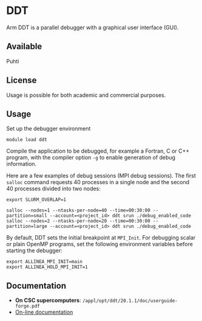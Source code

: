 # DDT

Arm DDT is a parallel debugger with a graphical user interface (GUI).

## Available

Puhti

## License

Usage is possible for both academic and commercial purposes.

## Usage

Set up the debugger environment
```
module load ddt
```

Compile the application to be debugged, for example a Fortran, C or C++
program, with the compiler option `-g` to enable generation of debug
information.

Here are a few examples of debug sessions (MPI debug sessions). The first
`salloc` command requests 40 processes in a single node and the second 40 processes divided
into two nodes:

```
export SLURM_OVERLAP=1

salloc --nodes=1 --ntasks-per-node=40 --time=00:30:00 --partition=small --account=<project_id> ddt srun ./debug_enabled_code
salloc --nodes=2 --ntasks-per-node=20 --time=00:30:00 --partition=large --account=<project_id> ddt srun ./debug_enabled_code
```

By default, DDT sets the initial breakpoint at `MPI_Init`. For debugging scalar or plain OpenMP programs, set the following environment variables before starting the debugger:

```
export ALLINEA_MPI_INIT=main
export ALLINEA_HOLD_MPI_INIT=1
```

## Documentation

* **On CSC supercomputers**: `/appl/opt/ddt/20.1.1/doc/userguide-forge.pdf`
* [On-line documentation](https://developer.arm.com/docs/101136/latest/ddt)
